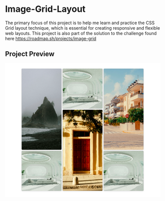 # Image-Grid-Layout
The primary focus of this project is to help me learn and practice the CSS Grid layout technique, which is essential for creating responsive and flexible web layouts. This project is also part of the solution to the challenge found here https://roadmap.sh/projects/image-grid


## Project Preview
<img src="Images/preview.png">